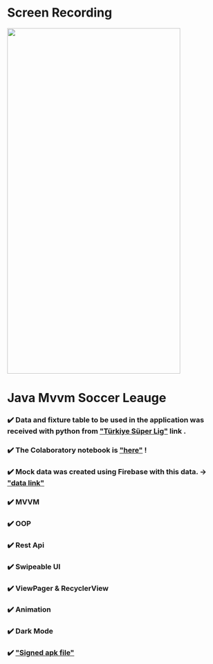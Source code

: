 # Screen Recording
<img src="app/src/main/res/drawable/ss_gif.gif" width=400 height=800 style='object-fit: contain'>

# Java Mvvm Soccer Leauge
### ✔️ Data and fixture table to be used in the application was received with python from ["Türkiye Süper Lig"](https://www.tff.org/default.aspx?pageID=198) link .<br>
### ✔️ The Colaboratory notebook is ["here"](https://colab.research.google.com/drive/1xfcAvqoVXlJZ2uCL8f5C9Kh6vuyFQQDb?usp=sharing) ! <br>
### ✔️ Mock data was created using Firebase with this data. -> ["data link"](https://soccer-leauge-default-rtdb.firebaseio.com/.json) <br>
### ✔️ MVVM <br>
### ✔️ OOP <br>
### ✔️ Rest Api <br>
### ✔️ Swipeable UI<br>
### ✔️ ViewPager & RecyclerView <br>
### ✔️ Animation <br>
### ✔️ Dark Mode <br>
### ✔️ ["Signed apk file"](https://drive.google.com/file/d/1TM3htYGzpPrryHVqzpnsrwm4AoU8OAPv/view?usp=sharing)
